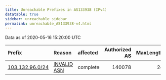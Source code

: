 ```yaml
---
title: Unreachable Prefixes in AS133938 (IPv4)
datatable: true
sidebar: unreachable_sidebar
permalink: unreachable_AS133938-v4.html
---
```


Data as of 2020-05-16 15:20:00 UTC


<div class="datatable-begin"></div>

| Prefix                                                   | Reason                                                                                                  | affected   |   Authorized AS |   MaxLength | Anchor                                       |   unreachable /24s |
|:---------------------------------------------------------|:--------------------------------------------------------------------------------------------------------|:-----------|----------------:|------------:|:---------------------------------------------|-------------------:|
| [103.132.96.0/24](https://stat.ripe.net/103.132.96.0/24) | [INVALID ASN](https://rpki-validator.ripe.net/announcement-preview?asn=AS133938&prefix=103.132.96.0/24) | complete   |          140078 |          24 | [APNIC](unreachable_APNIC_RPKI_Root-v4.html) |                  1 |

<div class="datatable-end"></div>